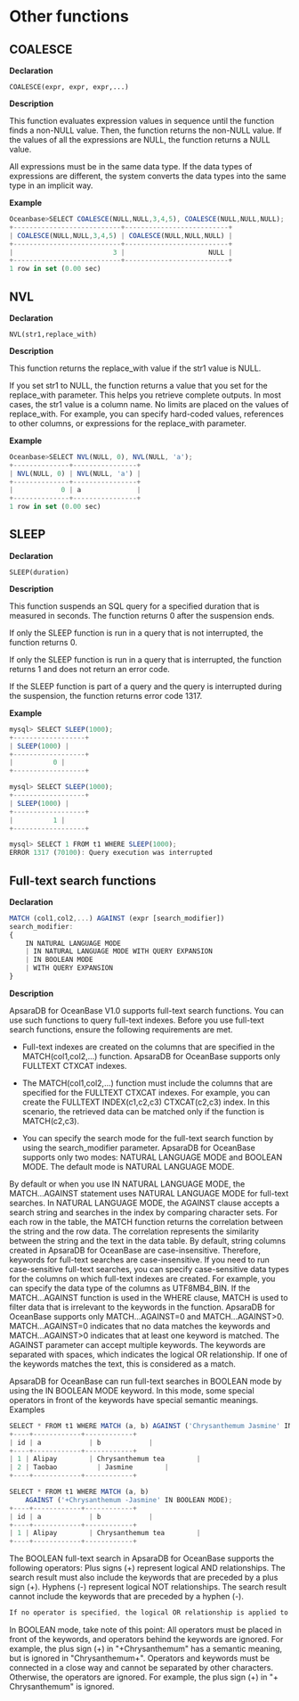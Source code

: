 Other functions 
====================================



COALESCE 
-----------------

**Declaration** 

`COALESCE(expr, expr, expr,...)`

**Description** 

This function evaluates expression values in sequence until the function finds a non-NULL value. Then, the function returns the non-NULL value. If the values of all the expressions are NULL, the function returns a NULL value.

All expressions must be in the same data type. If the data types of expressions are different, the system converts the data types into the same type in an implicit way.

**Example** 

```javascript
Oceanbase>SELECT COALESCE(NULL,NULL,3,4,5), COALESCE(NULL,NULL,NULL);
+---------------------------+--------------------------+
| COALESCE(NULL,NULL,3,4,5) | COALESCE(NULL,NULL,NULL) |
+---------------------------+--------------------------+
|                         3 |                     NULL |
+---------------------------+--------------------------+
1 row in set (0.00 sec)
```





NVL 
------------

**Declaration** 

`NVL(str1,replace_with)`

**Description** 

This function returns the replace_with value if the str1 value is NULL.

If you set str1 to NULL, the function returns a value that you set for the replace_with parameter. This helps you retrieve complete outputs. In most cases, the str1 value is a column name. No limits are placed on the values of replace_with. For example, you can specify hard-coded values, references to other columns, or expressions for the replace_with parameter.

**Example** 

```javascript
Oceanbase>SELECT NVL(NULL, 0), NVL(NULL, 'a');
+--------------+----------------+
| NVL(NULL, 0) | NVL(NULL, 'a') |
+--------------+----------------+
|            0 | a              |
+--------------+----------------+
1 row in set (0.00 sec)
```





SLEEP 
--------------

**Declaration** 

`SLEEP(duration)`

**Description** 

This function suspends an SQL query for a specified duration that is measured in seconds. The function returns 0 after the suspension ends.

If only the SLEEP function is run in a query that is not interrupted, the function returns 0.

If only the SLEEP function is run in a query that is interrupted, the function returns 1 and does not return an error code.

If the SLEEP function is part of a query and the query is interrupted during the suspension, the function returns error code 1317.

**Example** 

```javascript
mysql> SELECT SLEEP(1000);
+------------------+
| SLEEP(1000) |
+------------------+
|          0 |
+------------------+

mysql> SELECT SLEEP(1000);
+------------------+
| SLEEP(1000) |
+------------------+
|          1 |
+------------------+

mysql> SELECT 1 FROM t1 WHERE SLEEP(1000);
ERROR 1317 (70100): Query execution was interrupted
```





Full-text search functions 
-----------------------------------

**Declaration** 

```javascript
MATCH (col1,col2,...) AGAINST (expr [search_modifier])
search_modifier:
{
    IN NATURAL LANGUAGE MODE
    | IN NATURAL LANGUAGE MODE WITH QUERY EXPANSION
    | IN BOOLEAN MODE
    | WITH QUERY EXPANSION
}
```



**Description** 

ApsaraDB for OceanBase V1.0 supports full-text search functions. You can use such functions to query full-text indexes. Before you use full-text search functions, ensure the following requirements are met.

* Full-text indexes are created on the columns that are specified in the MATCH(col1,col2,...) function. ApsaraDB for OceanBase supports only FULLTEXT CTXCAT indexes.

  




<!-- -->

* The MATCH(col1,col2,...) function must include the columns that are specified for the FULLTEXT CTXCAT indexes. For example, you can create the FULLTEXT INDEX(c1,c2,c3) CTXCAT(c2,c3) index. In this scenario, the retrieved data can be matched only if the function is MATCH(c2,c3).

  




<!-- -->

* You can specify the search mode for the full-text search function by using the search_modifier parameter. ApsaraDB for OceanBase supports only two modes: NATURAL LANGUAGE MODE and BOOLEAN MODE. The default mode is NATURAL LANGUAGE MODE.

  




By default or when you use IN NATURAL LANGUAGE MODE, the MATCH...AGAINST statement uses NATURAL LANGUAGE MODE for full-text searches. In NATURAL LANGUAGE MODE, the AGAINST clause accepts a search string and searches in the index by comparing character sets. For each row in the table, the MATCH function returns the correlation between the string and the row data. The correlation represents the similarity between the string and the text in the data table. By default, string columns created in ApsaraDB for OceanBase are case-insensitive. Therefore, keywords for full-text searches are case-insensitive. If you need to run case-sensitive full-text searches, you can specify case-sensitive data types for the columns on which full-text indexes are created. For example, you can specify the data type of the columns as UTF8MB4_BIN. If the MATCH...AGAINST function is used in the WHERE clause, MATCH is used to filter data that is irrelevant to the keywords in the function. ApsaraDB for OceanBase supports only MATCH...AGAINST=0 and MATCH...AGAINST\>0. MATCH...AGAINST=0 indicates that no data matches the keywords and MATCH...AGAINST\>0 indicates that at least one keyword is matched. The AGAINST parameter can accept multiple keywords. The keywords are separated with spaces, which indicates the logical OR relationship. If one of the keywords matches the text, this is considered as a match.

ApsaraDB for OceanBase can run full-text searches in BOOLEAN mode by using the IN BOOLEAN MODE keyword. In this mode, some special operators in front of the keywords have special semantic meanings. Examples

```javascript
SELECT * FROM t1 WHERE MATCH (a, b) AGAINST ('Chrysanthemum Jasmine' IN BOOLEAN MODE);
+----+------------+------------+
| id | a            | b            |
+----+------------+------------+
| 1 | Alipay        | Chrysanthemum tea        |
| 2 | Taobao          | Jasmine        |
+----+------------+------------+

SELECT * FROM t1 WHERE MATCH (a, b)
    AGAINST ('+Chrysanthemum -Jasmine' IN BOOLEAN MODE);
+----+------------+------------+
| id | a            | b            |
+----+------------+------------+
| 1 | Alipay        | Chrysanthemum tea        |
+----+------------+------------+
```



The BOOLEAN full-text search in ApsaraDB for OceanBase supports the following operators: Plus signs (+) represent logical AND relationships. The search result must also include the keywords that are preceded by a plus sign (+). Hyphens (-) represent logical NOT relationships. The search result cannot include the keywords that are preceded by a hyphen (-).

```javascript
If no operator is specified, the logical OR relationship is applied to the specified keywords. This indicates that the search result includes at least one of the specified keywords that are not preceded by an operator.
```



In BOOLEAN mode, take note of this point: All operators must be placed in front of the keywords, and operators behind the keywords are ignored. For example, the plus sign (+) in "+Chrysanthemum" has a semantic meaning, but is ignored in "Chrysanthemum+". Operators and keywords must be connected in a close way and cannot be separated by other characters. Otherwise, the operators are ignored. For example, the plus sign (+) in "+ Chrysanthemum" is ignored.
